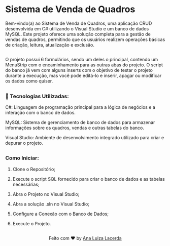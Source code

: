 # Sistema de Venda de Quadros

<p>
Bem-vindo(a) ao Sistema de Venda de Quadros, uma aplicação CRUD desenvolvida em C# utilizando o Visual Studio e um banco de dados MySQL. Este projeto oferece uma solução completa para a gestão de vendas de quadros, permitindo que os usuários realizem operações básicas de criação, leitura, atualização e exclusão.
</p>

##

<p>O projeto possui 6 formulários, sendo um deles o principal, contendo um MenuStrip com o encaminhamento para as outras abas do projeto. O script do banco já vem com
alguns inserts com o objetivo de testar o projeto durante a execução, mas você pode editá-lo e inserir, apagar ou modificar os dados como quiser.
</p>

##

<h3>👾 Tecnologias Utilizadas:</h3>
<p>
C#: Linguagem de programação principal para a lógica de negócios e a interação com o banco de dados.

MySQL: Sistema de gerenciamento de banco de dados para armazenar informações sobre os quadros, vendas e outras tabelas do banco.

Visual Studio: Ambiente de desenvolvimento integrado utilizado para criar e depurar o projeto.
</p>

## 

<h3>Como Iniciar:</h3>

<p>
  
1. Clone o Repositório;

2. Execute o script SQL fornecido para criar o banco de dados e as tabelas necessárias;

3. Abra o Projeto no Visual Studio;

4. Abra a solução .sln no Visual Studio;

5. Configure a Conexão com o Banco de Dados;

6. Execute o Projeto.
</p>

##

<p align="center">Feito com ❤ by <a href="https://github.com/delacerdaq">Ana Luiza Lacerda</a></p>

